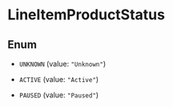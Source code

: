 

# LineItemProductStatus

## Enum


* `UNKNOWN` (value: `"Unknown"`)

* `ACTIVE` (value: `"Active"`)

* `PAUSED` (value: `"Paused"`)



